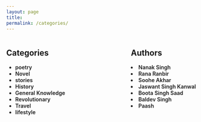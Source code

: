 ```yaml
---
layout: page
title:
permalink: /categories/
---
```


<body>
<section class ="categories">
<p1><span><strong><h2>Categories</h2> </strong></span>
<ul>
<li><a class="tag" href="../tag/poetry">poetry</a></li>
<li><a class="tag" href="../tag/Novel"> Novel</a></li>
<li><a class="tag" href="../tag/stories">stories</a></li>
<li><a class="tag" href="../tag/history">History</a></li>
<li><a class="tag" href="../tag/gk">General Knowledge</a></li>
<li><a class="tag" href="../tag/revolutionary">Revolutionary</a></li>
<li><a class="tag" href="../tag/travel">Travel</a></li>
<li><a class="tag" href="../tag/lifestyle">lifestyle</a></li>
</ul>
</p1><br><br>
</section>
<section class="authors">
<span><strong><h2>Authors</h2> </strong></span>
<li><a class="tag" href="../tag/nanak-singh">Nanak Singh</a></li>
<li><a class="tag" href="../tag/rana-ranbir">Rana Ranbir</a></li>
<li><a class="tag" href="../tag/soohe-akhar">Soohe Akhar</a></li>
<li><a class="tag" href="../tag/jaswant-singh-kanwal">Jaswant Singh Kanwal</a></li>
<li><a class="tag" href="../tag/buta-singh-saad">Boota Singh Saad</a></li>
<li><a class="tag" href="../tag/baldev-singh">Baldev Singh</a></li>
<li><a class="tag" href="../tag/paash">Paash</a></li>
</section>

<style>
    .categories{
        float:left;
    }
    .categories a{
      text-decoration: none;
    }
    .authors a{
      text-decoration: none;
    }
    .authors{
        float:right;
    }
    .tag{
        font-weight: 600;
    }
</style>
</body>
